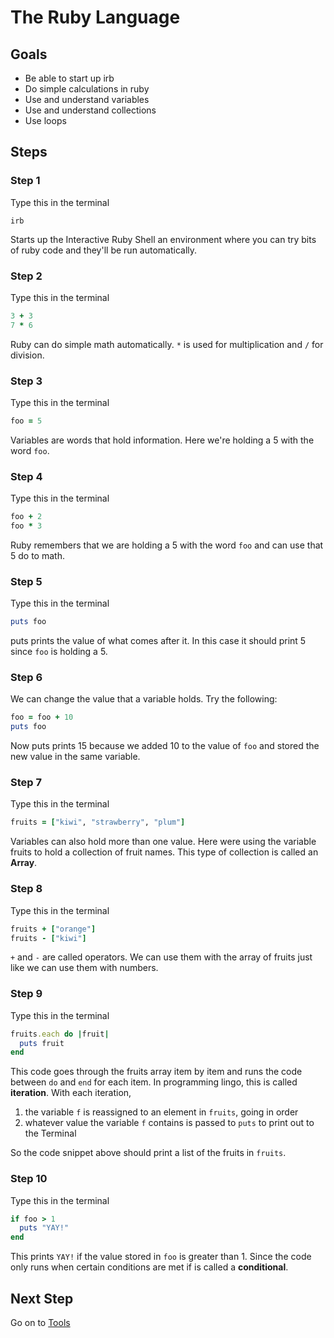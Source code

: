 # The Ruby Language

## Goals

* Be able to start up irb
* Do simple calculations in ruby
* Use and understand variables
* Use and understand collections
* Use loops

## Steps
### Step 1
Type this in the terminal

```text
irb
```
Starts up the Interactive Ruby Shell an environment where you can try bits of ruby code and they'll be run automatically.


### Step 2

Type this in the terminal

```ruby
3 + 3
7 * 6
```

Ruby can do simple math automatically.
`*` is used for multiplication and
`/` for division.

### Step 3

Type this in the terminal

```ruby
foo = 5
```
Variables are words that hold information. Here we're holding a 5 with the word
`foo`.

### Step 4

Type this in the terminal

```ruby
foo + 2
foo * 3
```

Ruby remembers that we are holding a 5 with the word `foo` and can use that 5 do to math.

### Step 5

Type this in the terminal

```ruby
puts foo
```

puts prints the value of what comes after it. In this case it should print 5 since `foo` is holding a 5.

### Step 6

We can change the value that a variable holds. Try the following:

```ruby
foo = foo + 10
puts foo
```

Now puts prints 15 because we added 10 to the value of `foo` and stored the new value in the same variable.

### Step 7

Type this in the terminal

```ruby
fruits = ["kiwi", "strawberry", "plum"]
```

Variables can also hold more than one value. Here were using the variable fruits to hold a collection of fruit names.
This type of collection is called an **Array**.


### Step 8

Type this in the terminal

```ruby
fruits + ["orange"]
fruits - ["kiwi"]
```

`+` and
`-` are called operators. We can use them with the array of fruits just like we can use them with numbers.

### Step 9

Type this in the terminal

```ruby
fruits.each do |fruit|
  puts fruit
end
```

This code goes through the fruits array item by item and runs the code between `do` and `end` for each item.
In programming lingo, this is called __iteration__. With each iteration,

1. the variable `f` is reassigned to an element in `fruits`, going in
   order
2. whatever value the variable `f` contains is passed to `puts` to print
   out to the Terminal

So the code snippet above should print a list of the fruits in `fruits`.

### Step 10

Type this in the terminal

```ruby
if foo > 1
  puts "YAY!"
end
```

This prints `YAY!` if the value stored in `foo` is greater than 1. Since the code only runs when certain
conditions are met if is called a **conditional**.

## Next Step

Go on to [Tools](tools)

